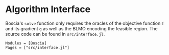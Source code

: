 # Algorithm Interface

Boscia's `solve` function only requires the oracles of the objective function `f` and its gradient `g` as well as the BLMO encoding the feasible region.
The source code can be found in `src/interface.jl`.

```@autodocs
Modules = [Boscia]
Pages = ["src/interface.jl"]
```


